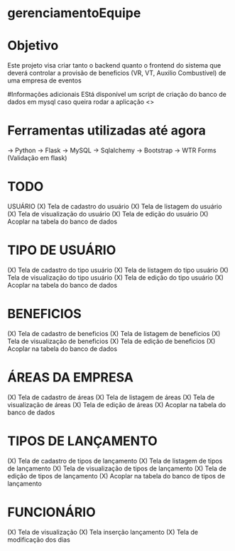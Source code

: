 # gerenciamentoEquipe

# Objetivo
 Este projeto visa criar tanto o backend quanto o frontend do sistema
 que deverá controlar a provisão de beneficios (VR, VT, Auxilio Combustível) de uma empresa de eventos

 #Informações adicionais
 EStá disponível um script de criação do banco de dados em mysql caso queira rodar a aplicação <<DATABASE>>

 # Ferramentas utilizadas até agora
 -> Python
 -> Flask
 -> MySQL
 -> Sqlalchemy 
 -> Bootstrap
 -> WTR Forms (Validação em flask)

 # TODO
 USUÁRIO
(X) Tela de cadastro do usuário
(X) Tela de listagem do usuário
(X) Tela de visualização do usuário
(X) Tela de edição do usuário
(X) Acoplar na tabela do banco de dados

# TIPO DE USUÁRIO
(X) Tela de cadastro do tipo usuário
(X) Tela de listagem do tipo usuário
(X) Tela de visualização do tipo usuário
(X) Tela de edição do tipo usuário
(X) Acoplar na tabela do banco de dados

# BENEFICIOS
(X) Tela de cadastro de beneficios
(X) Tela de listagem de beneficios
(X) Tela de visualização de beneficios
(X) Tela de edição de beneficios
(X) Acoplar na tabela do banco de dados

# ÁREAS DA EMPRESA
(X) Tela de cadastro de áreas
(X) Tela de listagem de áreas
(X) Tela de visualização de áreas
(X) Tela de edição de áreas
(X) Acoplar na tabela do banco de dados

# TIPOS DE LANÇAMENTO 
(X) Tela de cadastro de tipos de lançamento
(X) Tela de listagem de tipos de lançamento
(X) Tela de visualização de tipos de lançamento
(X) Tela de edição de tipos de lançamento
(X) Acoplar na tabela do banco de tipos de lançamento

# FUNCIONÁRIO
(X) Tela de visualização
(X) Tela inserção lançamento
(X) Tela de modificação dos dias
